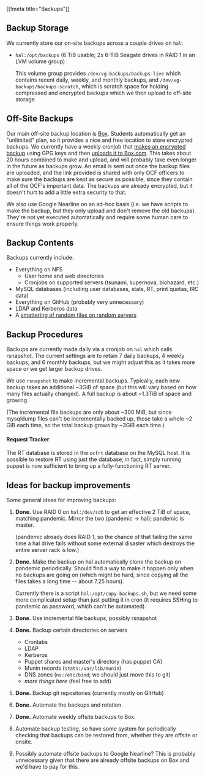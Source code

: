 [[!meta title="Backups"]]
## Backup Storage

We currently store our on-site backups across a couple drives on `hal`:

* `hal:/opt/backups` (6 TiB usable; 2x 6-TiB Seagate drives in RAID 1 in an LVM
  volume group)

  This volume group provides `/dev/vg-backups/backups-live` which contains
  recent daily, weekly, and monthly backups, and
  `/dev/vg-backups/backups-scratch`, which is scratch space for holding
  compressed and encrypted backups which we then upload to off-site storage.

## Off-Site Backups

Our main off-site backup location is [Box][box]. Students automatically get an
"unlimited" plan, so it provides a nice and free location to store encrypted
backups. We currently have a weekly cronjob that [makes an encrypted
backup][create-encrypted-backup] using GPG keys and then [uploads it to
Box.com][upload-to-box]. This takes about 20 hours combined to make and upload,
and will probably take even longer in the future as backups grow. An email is
sent out once the backup files are uploaded, and the link provided is shared
with only OCF officers to make sure the backups are kept as secure as possible,
since they contain all of the OCF's important data.  The backups are already
encrypted, but it doesn't hurt to add a little extra security to that.

We also use Google Nearline on an ad-hoc basis (i.e. we have scripts to make
the backup, but they only upload and don't remove the old backups). They're
not yet executed automatically and require some human care to ensure things
work properly.


## Backup Contents

Backups currently include:

* Everything on NFS
  * User home and web directories
  * Cronjobs on supported servers (tsunami, supernova, biohazard, etc.)
* MySQL databases (including user databases, stats, RT, print quotas, IRC data)
* Everything on GitHub (probably very unnecessary)
* LDAP and Kerberos data
* A [smattering of random files on random servers][backed-up-files]

## Backup Procedures

Backups are currently made daily via a cronjob on `hal` which calls rsnapshot.
The current settings are to retain 7 daily backups, 4 weekly backups, and 6
monthly backups, but we might adjust this as it takes more space or we get
larger backup drives.

We use `rsnapshot` to make incremental backups. Typically, each new backup
takes an additional ~3GiB of space (but this will vary based on how many
files actually changed). A full backup is about ~1.3TiB of space and growing.

(The incremental file backups are only about ~300 MiB, but since mysqldump
files can't be incrementally backed up, those take a whole ~2 GiB each time,
so the total backup grows by ~3GiB each time.)

#### Request Tracker

The RT database is stored in the `ocfrt` database on the MySQL host. It is
possible to restore RT using just the database; in fact, simply running
puppet is now sufficient to bring up a fully-functioning RT server.

## Ideas for backup improvements

Some general ideas for improving backups:

1. **Done.** Use RAID 0 on `hal:/dev/sdb` to get an effective 2 TiB of space,
   matching pandemic. Mirror the two (pandemic -> hal); pandemic is master.

   (pandemic already does RAID 1, so the chance of that failing the same time a
   hal drive fails without some external disaster which destroys the entire
   server rack is low.)

2. **Done.** Make the backup on hal automatically clone the backup on pandemic
   periodically. Should find a way to make it happen only when no backups are
   going on (which might be hard, since copying all the files takes a long
   time -- about 7.25 hours).

   Currently there is a script `hal:/opt/copy-backups.sh`, but we need some
   more complicated setup than just putting it in cron (it requires SSHing to
   pandemic as password, which can't be automated).

3. **Done.** Use incremental file backups, possibly rsnapshot

4. **Done.** Backup certain directories on servers

     * Crontabs
     * LDAP
     * Kerberos
     * Puppet shares and master's directory (has puppet CA)
     * Munin records (`stats:/var/lib/munin`)
     * DNS zones (`ns:/etc/bind`; we should just move this to git)
     * *more things here* (feel free to add)

5. **Done.** Backup git repositories (currently mostly on GitHub)

6. **Done.** Automate the backups and rotation.

7. **Done.** Automate weekly offsite backups to Box.

8. Automate backup testing, so have some system for periodically checking that
   backups can be restored from, whether they are offsite or onsite.

9. Possibly automate offsite backups to Google Nearline? This is probably
   unnecessary given that there are already offsite backups on Box and we'd
   have to pay for this.

[box]: https://www.box.com
[create-encrypted-backup]: https://github.com/ocf/puppet/blob/master/modules/ocf_backups/files/create-encrypted-backup
[upload-to-box]: https://github.com/ocf/puppet/blob/master/modules/ocf_backups/files/upload-to-box
[backed-up-files]: https://github.com/ocf/puppet/blob/master/modules/ocf_backups/files/rsnapshot.conf#L53
